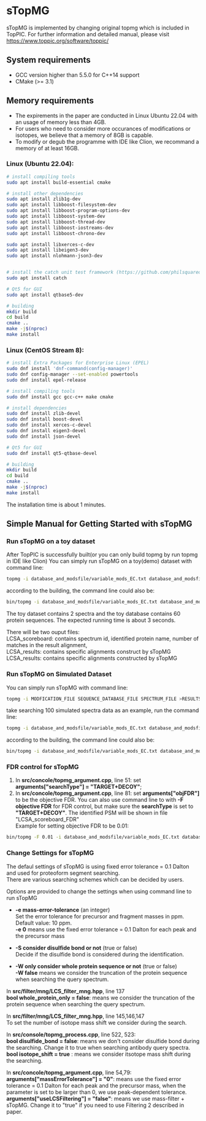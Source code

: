# sTopMG
sTopMG is implemented by changing original topmg which is included in TopPIC. 
For further information and detailed manual, please visit https://www.toppic.org/software/toppic/

## System requirements

* GCC version higher than 5.5.0 for C++14 support
* CMake (>= 3.1)

## Memory requirements
* The expirements in the paper are conducted in Linux Ubuntu 22.04 with an usage of memory less than 4GB.
* For users who need to consider more occurances of modifications or isotopes, we believe that a memory of 8GB is capable.
* To modify or degub the programme with IDE like Clion, we recommand a memory of at least 16GB. 

### Linux (Ubuntu 22.04):

```sh
# install compiling tools
sudo apt install build-essential cmake

# install other dependencies
sudo apt install zlib1g-dev 
sudo apt install libboost-filesystem-dev 
sudo apt install libboost-program-options-dev 
sudo apt install libboost-system-dev 
sudo apt install libboost-thread-dev 
sudo apt install libboost-iostreams-dev 
sudo apt install libboost-chrono-dev 

sudo apt install libxerces-c-dev  
sudo apt install libeigen3-dev 
sudo apt install nlohmann-json3-dev


# install the catch unit test framework (https://github.com/philsquared/Catch)
sudo apt install catch

# Qt5 for GUI
sudo apt install qtbase5-dev

# building
mkdir build
cd build
cmake ..
make -j$(nproc)
make install
```

### Linux (CentOS Stream 8):

```sh
# install Extra Packages for Enterprise Linux (EPEL)
sudo dnf install 'dnf-command(config-manager)'
sudo dnf config-manager --set-enabled powertools
sudo dnf install epel-release 

# install compiling tools
sudo dnf install gcc gcc-c++ make cmake

# install dependencies
sudo dnf install zlib-devel
sudo dnf install boost-devel 
sudo dnf install xerces-c-devel
sudo dnf install eigen3-devel
sudo dnf install json-devel

# Qt5 for GUI
sudo dnf install qt5-qtbase-devel

# building
mkdir build
cd build
cmake ..
make -j$(nproc)
make install
```

The installation time is about 1 minutes. 

## Simple Manual for Getting Started with sTopMG
### Run sTopMG on a toy dataset
After TopPIC is successfully built(or you can only build topmg by run topmg in IDE like Clion)
You can simply run sTopMG on a toy(demo) dataset with command line:
```sh
topmg -i database_and_modsfile/variable_mods_EC.txt database_and_modsfile/Test.fasta MSDataset/Test/test_ms2.msalign > MSDataset/Test/results
```
according to the building, the command line could also be:
```sh
bin/topmg -i database_and_modsfile/variable_mods_EC.txt database_and_modsfile/Test.fasta MSDataset/Test/test_ms2.msalign > MSDataset/Test/results
```
The toy dataset contains 2 spectra and the toy database contains 60 protein sequences. The expected running time is about 3 seconds. 

There will be two ouput files: \
LCSA_scoreboard: contains spectrum id, identified protein name, number of matches in the result alignment, \
LCSA_results: contains specific alignments construct by sTopMG
LCSA_results: contains specific alignments constructed by sTopMG

### Run sTopMG on Simulated Dataset
You can simply run sTopMG with command line:
```sh
topmg -i MODFICATION_FILE SEQUENCE_DATABASE_FILE SPECTRUM_FILE >RESULTS_FILE
```
take searching 100 simulated spectra data as an example, run the command line:
```sh
topmg -i database_and_modsfile/variable_mods_EC.txt database_and_modsfile/EC_canonical.fasta MSDataset/100SimulatedDataset/100_sim_ms2.msalign > MSDataset/100SimulatedDataset/results
```
according to the building, the command line could also be:
```sh
bin/topmg -i database_and_modsfile/variable_mods_EC.txt database_and_modsfile/EC_canonical.fasta MSDataset/100SimulatedDataset/100_sim_ms2.msalign > MSDataset/100SimulatedDataset/results
```
### FDR control for sTopMG
1. In **src/concole/topmg_argument.cpp**, line 51: set **arguments["searchType"] = "TARGET+DECOY"**;
2. In **src/concole/topmg_argument.cpp**, line 81: set  **arguments["objFDR"]** to be the objective FDR.
You can also use command line to with **-F objective FDR** for FDR control, but make sure the **searchType** is set to **"TARGET+DECOY"**. The identified PSM will be shown in file "LCSA_scoreboard_FDR"\
Example for setting objective FDR to be 0.01:
```sh
bin/topmg -F 0.01 -i database_and_modsfile/variable_mods_EC.txt database_and_modsfile/EC_canonical.fasta MSDataset/100SimulatedDataset/100_sim_ms2.msalign > MSDataset/100SimulatedDataset/results
```

### Change Settings for sTopMG
The defaul settings of sTopMG is using fixed error tolerance = 0.1 Dalton and used for proteoform segment searching.\
There are various searching schemes which can be decided by users.

Options are provided to change the settings when using command line to run sTopMG
* **-e mass-error-tolerance** (an integer) \
Set the error tolerance for precursor and fragment masses in ppm. Default value: 10 ppm.\
**-e 0** means use the fixed error tolerance = 0.1 Dalton for each peak and the precursor mass

* **-S consider disulfide bond or not** (true or false)\
Decide if the disulfide bond is considered during the identification.

* **-W only consider whole protein sequence or not** (true or false)\
**-W false** means we consider the truncation of the protein sequence when searching the query spectrum.


In **src/filter/mng/LCS_filter_mng.hpp**, line 137\
**bool whole_protein_only = false**: means we consider the truncation of the protein sequence when searching the query spectrum.

In **src/filter/mng/LCS_filter_mng.hpp**, line 145,146,147\
To set the number of isotope mass shift we consider during the search.

In **src/console/topmg_process.cpp**, line 522, 523:\
**bool disulfide_bond = false**: means we don't consider disulfide bond during the searching. Change it to true when searching antibody query spectra.\
**bool isotope_shift = true** : means we consider itsotope mass shift during the searching.

In **src/concole/topmg_argument.cpp**, line 54,79:\
**arguments["massErrorTolerance"] = "0"**: means use the fixed error tolerance = 0.1 Dalton for each peak and the precursor mass, when the parameter is set to be larger than 0, we use peak-dependent tolerance.\
**arguments["useLCSFiltering"] = "false"**: means we use mass-filter + sTopMG. Change it to "true" if you need to use Filtering 2 described in paper.







